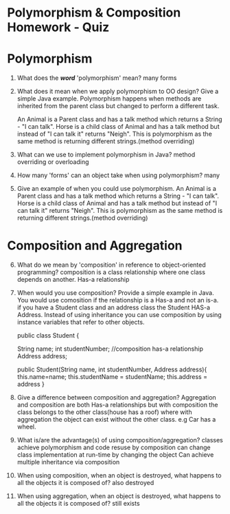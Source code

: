 # Polymorphism & Composition Homework - Quiz

# Polymorphism

1. What does the ___word___ 'polymorphism' mean?
    many forms

2. What does it mean when we apply polymorphism to OO design? Give a simple Java example.
    Polymorphism happens when methods are inherited from the parent class but changed to perform a different task.

    An Animal is a Parent class and has a talk method which returns a String - "I can talk". Horse is a child class of Animal and has a talk method but instead of "I can talk it" returns "Neigh". This is polymorphism as the same method is returning different strings.(method overriding)

3. What can we use to implement polymorphism in Java?
    method overriding or overloading

4. How many 'forms' can an object take when using polymorphism?
    many

5. Give an example of when you could use polymorphism.
    An Animal is a Parent class and has a talk method which returns a String - "I can talk". Horse is a child class of Animal and has a talk method but instead of "I can talk it" returns "Neigh". This is polymorphism as the same method is returning different strings.(method overriding)


# Composition and Aggregation

6. What do we mean by 'composition' in reference to object-oriented programming?
    composition is a class relationship where one class depends on another. Has-a relationship
7. When would you use composition? Provide a simple example in Java.
    You would use comosition if the relationship is a Has-a and not an is-a.
    if you have a Student class and an address class the Student HAS-a Address. Instead of using inheritance you can use composition by using instance variables that refer to other objects.

    public class Student {

    String name;
    int studentNumber;
    //composition has-a relationship
    Address address;
   
    public Student(String name, int studentNumber, Address address){
        this.name=name;
        this.studentName = studentName;
        this.address = address
    }

8. Give a difference between composition and aggregation?
    Aggregation and composition are both Has-a relationships but with composition the class belongs to the other class(house has a roof) where with aggregation the object can exist without the other class. e.g Car has a wheel. 
9. What is/are the advantage(s) of using composition/aggregation?
    classes achieve polymorphism and code resuse by composition
    can change class implementation at run-time by changing the object
    Can achieve multiple inheritance via composition

10. When using composition, when an object is destroyed, what happens to all the objects it is composed of?
    also destroyed

11. When using aggregation, when an object is destroyed, what happens to all the objects it is composed of?
    still exists